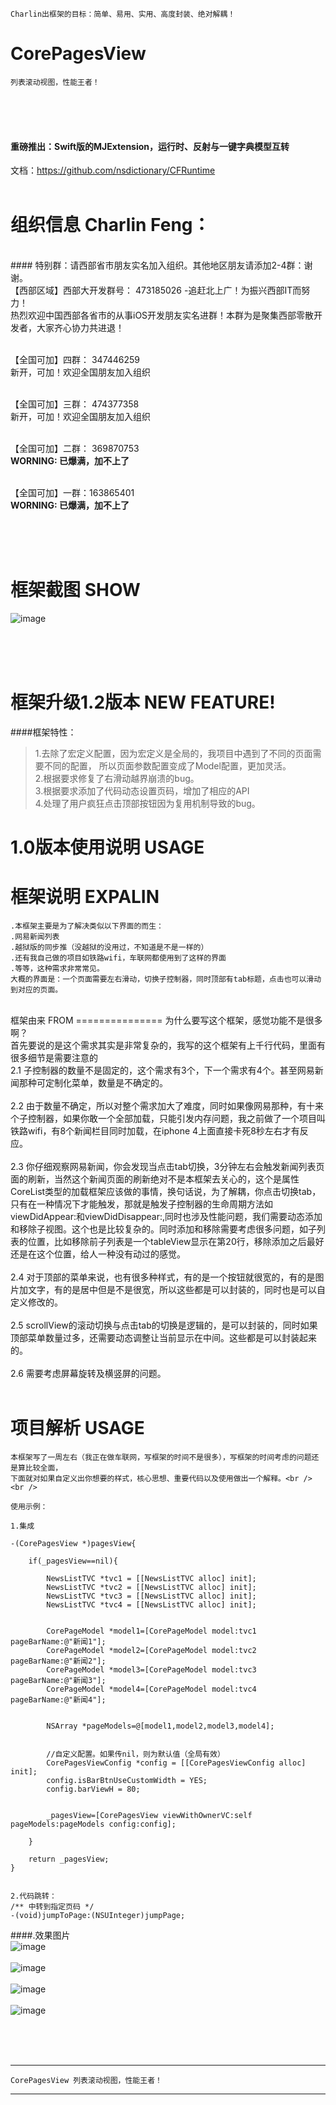 
    Charlin出框架的目标：简单、易用、实用、高度封装、绝对解耦！

# CorePagesView
    列表滚动视图，性能王者！
<br />
<br /><br />

#### 重磅推出：Swift版的MJExtension，运行时、反射与一键字典模型互转
文档：https://github.com/nsdictionary/CFRuntime
<br/><br/>

组织信息 Charlin Feng：
===============
<br />
#### 特别群：请西部省市朋友实名加入组织。其他地区朋友请添加2-4群：谢谢。
<br />
【西部区域】西部大开发群号： 473185026  -追赶北上广！为振兴西部IT而努力！<br />
热烈欢迎中国西部各省市的从事iOS开发朋友实名进群！本群为是聚集西部零散开发者，大家齐心协力共进退！ <br /><br />

【全国可加】四群： 347446259<br />
新开，可加！欢迎全国朋友加入组织 <br /><br />

【全国可加】三群： 474377358<br />
新开，可加！欢迎全国朋友加入组织 <br /><br />

【全国可加】二群： 369870753<br />
**WORNING: 已爆满，加不上了**<br /><br />

【全国可加】一群：163865401<br />
**WORNING: 已爆满，加不上了**<br /><br />

<br /><br />

框架截图 SHOW
===============
![image](./CorePagesView/show2.gif)<br /><br />
<br />



<br />

框架升级1.2版本 NEW FEATURE!
===============

####框架特性：<br />
>1.去除了宏定义配置，因为宏定义是全局的，我项目中遇到了不同的页面需要不同的配置，
所以页面参数配置变成了Model配置，更加灵活。<br />
>2.根据要求修复了右滑动越界崩溃的bug。<br />
>3.根据要求添加了代码动态设置页码，增加了相应的API<br />
>4.处理了用户疯狂点击顶部按钮因为复用机制导致的bug。<br />



1.0版本使用说明 USAGE
===============


框架说明 EXPALIN
===============
    .本框架主要是为了解决类似以下界面的而生：
    .网易新闻列表
    .越狱版的同步推（没越狱的没用过，不知道是不是一样的）
    .还有我自己做的项目如铁路wifi，车联网都使用到了这样的界面
    .等等，这种需求非常常见。
    大概的界面是：一个页面需要左右滑动，切换子控制器，同时顶部有tab标题，点击也可以滑动到对应的页面。
    
    
<br />
框架由来 FROM
===============
为什么要写这个框架，感觉功能不是很多啊？<br />
首先要说的是这个需求其实是非常复杂的，我写的这个框架有上千行代码，里面有很多细节是需要注意的<br />
2.1 子控制器的数量不是固定的，这个需求有3个，下一个需求有4个。甚至网易新闻那种可定制化菜单，数量是不确定的。<br /><br />
2.2 由于数量不确定，所以对整个需求加大了难度，同时如果像网易那种，有十来个子控制器，如果你敢一个全部加载，只能引发内存问题，我之前做了一个项目叫铁路wifi，有8个新闻栏目同时加载，在iphone 4上面直接卡死8秒左右才有反应。<br /><br />
2.3 你仔细观察网易新闻，你会发现当点击tab切换，3分钟左右会触发新闻列表页面的刷新，当然这个新闻页面的刷新绝对不是本框架去关心的，这个是属性CoreList类型的加载框架应该做的事情，换句话说，为了解耦，你点击切换tab，只有在一种情况下才能触发，那就是触发子控制器的生命周期方法如viewDidAppear:和viewDidDisappear:,同时也涉及性能问题，我们需要动态添加和移除子视图。这个也是比较复杂的。同时添加和移除需要考虑很多问题，如子列表的位置，比如移除前子列表是一个tableView显示在第20行，移除添加之后最好还是在这个位置，给人一种没有动过的感觉。<br /><br />
2.4 对于顶部的菜单来说，也有很多种样式，有的是一个按钮就很宽的，有的是图片加文字，有的是居中但是不是很宽，所以这些都是可以封装的，同时也是可以自定义修改的。<br /><br />
2.5 scrollView的滚动切换与点击tab的切换是逻辑的，是可以封装的，同时如果顶部菜单数量过多，还需要动态调整让当前显示在中间。这些都是可以封装起来的。<br /><br />
2.6 需要考虑屏幕旋转及横竖屏的问题。<br /><br />
    
项目解析 USAGE
===============
    本框架写了一周左右（我正在做车联网，写框架的时间不是很多），写框架的时间考虑的问题还是算比较全面，
    下面就对如果自定义出你想要的样式，核心思想、重要代码以及使用做出一个解释。<br /><br />
    
    使用示例：
    
    1.集成
        
    -(CorePagesView *)pagesView{
    
        if(_pagesView==nil){
            
            NewsListTVC *tvc1 = [[NewsListTVC alloc] init];
            NewsListTVC *tvc2 = [[NewsListTVC alloc] init];
            NewsListTVC *tvc3 = [[NewsListTVC alloc] init];
            NewsListTVC *tvc4 = [[NewsListTVC alloc] init];
            
            
            CorePageModel *model1=[CorePageModel model:tvc1 pageBarName:@"新闻1"];
            CorePageModel *model2=[CorePageModel model:tvc2 pageBarName:@"新闻2"];
            CorePageModel *model3=[CorePageModel model:tvc3 pageBarName:@"新闻3"];
            CorePageModel *model4=[CorePageModel model:tvc4 pageBarName:@"新闻4"];
            
            
            NSArray *pageModels=@[model1,model2,model3,model4];
            
        
            //自定义配置。如果传nil，则为默认值（全局有效）
            CorePagesViewConfig *config = [[CorePagesViewConfig alloc] init];
            config.isBarBtnUseCustomWidth = YES;
            config.barViewH = 80;
            
    
            _pagesView=[CorePagesView viewWithOwnerVC:self pageModels:pageModels config:config];

        }
        
        return _pagesView;
    }
    
    
    2.代码跳转：
    /** 中转到指定页码 */
    -(void)jumpToPage:(NSUInteger)jumpPage;
    
    
    
    
    
####.效果图片<br />
![image](./CorePagesView/pic/1.png)<br /><br />
![image](./CorePagesView/pic/2.png)<br /><br />
![image](./CorePagesView/pic/3.png)<br /><br />
![image](./CorePagesView/pic/4.png)<br /><br />



<br /><br />


-----
    CorePagesView 列表滚动视图，性能王者！
-----

<br /><br />
